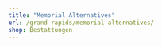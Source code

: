 ```yaml
---
title: "Memorial Alternatives"
url: /grand-rapids/memorial-alternatives/
shop: Bestattungen
---
```

